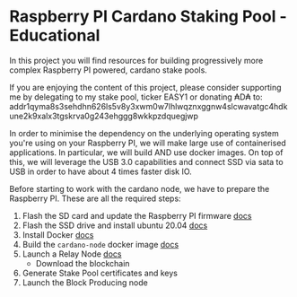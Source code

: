 # Raspberry PI Cardano Staking Pool - Educational

In this project you will find resources for building progressively more complex Raspberry PI powered,
cardano stake pools.

If you are enjoying the content of this project, please consider supporting me by delegating to my stake pool, ticker EASY1 or
donating ₳D₳ to: addr1qyma8s3sehdhn626ls5v8y3xwm0w7lhlwqznxggnw4slcwavatgc4hdkune2k9xalx3tgskrva0g243ehggg8wkkpzdquegjwp

In order to minimise the dependency on the underlying operating system you're using on your Raspberry PI, we will
make large use of containerised applications. In particular, we will build AND use docker images.
On top of this, we will leverage the USB 3.0 capabilities and connect SSD via sata to USB in order to have about 4 times 
faster disk IO.

Before starting to work with the cardano node, we have to prepare the Raspberry PI. These are all the required steps:

1. Flash the SD card and update the Raspberry PI firmware [docs](/MICRO_SD.md)
2. Flash the SSD drive and install ubuntu 20.04 [docs](/SSD.md)
3. Install Docker [docs](/DOCKER.md)
4. Build the `cardano-node` docker image [docs](/BUILD_CARDANO_NODE.md)
5. Launch a Relay Node [docs](/RELAY_MODE.md)
    * Download the blockchain
6. Generate Stake Pool certificates and keys
7. Launch the Block Producing node

